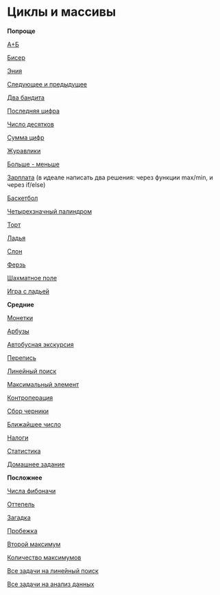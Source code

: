 # Циклы и массивы

**Попроще**

[А+Б](https://acmp.ru/asp/do/index.asp?main=task&id_course=1&id_section=1&id_topic=26&id_problem=142)

[Бисер](https://acmp.ru/asp/do/index.asp?main=task&id_course=1&id_section=1&id_topic=26&id_problem=144)

[Эния](https://acmp.ru/asp/do/index.asp?main=task&id_course=1&id_section=1&id_topic=26&id_problem=145)

[Следующее и предыдущее](https://acmp.ru/asp/do/index.asp?main=task&id_course=1&id_section=1&id_topic=26&id_problem=152)

[Два бандита](https://acmp.ru/asp/do/index.asp?main=task&id_course=1&id_section=1&id_topic=26&id_problem=146)

[Последняя цифра](https://acmp.ru/asp/do/index.asp?main=task&id_course=1&id_section=1&id_topic=27&id_problem=153)

[Число десятков](https://acmp.ru/asp/do/index.asp?main=task&id_course=1&id_section=1&id_topic=27&id_problem=154)

[Сумма цифр](https://acmp.ru/asp/do/index.asp?main=task&id_course=1&id_section=1&id_topic=27&id_problem=155)

[Журавлики](https://acmp.ru/asp/do/index.asp?main=task&id_course=1&id_section=1&id_topic=28&id_problem=150)

[Больше - меньше](https://acmp.ru/asp/do/index.asp?main=task&id_course=1&id_section=2&id_topic=29&id_problem=162)

[Зарплата](https://acmp.ru/asp/do/index.asp?main=task&id_course=1&id_section=2&id_topic=29&id_problem=165) (в идеале написать два решения: через функции max/min, и через if/else)

[Баскетбол](https://acmp.ru/asp/do/index.asp?main=task&id_course=1&id_section=2&id_topic=29&id_problem=166)

[Четырехзначный палиндром](https://acmp.ru/asp/do/index.asp?main=task&id_course=1&id_section=2&id_topic=29&id_problem=275)

[Торт](https://acmp.ru/asp/do/index.asp?main=task&id_course=1&id_section=2&id_topic=29&id_problem=167)

[Ладья](https://acmp.ru/asp/do/index.asp?main=task&id_course=1&id_section=2&id_topic=30&id_problem=184)

[Слон](https://acmp.ru/asp/do/index.asp?main=task&id_course=1&id_section=2&id_topic=30&id_problem=185)

[Ферзь](https://acmp.ru/asp/do/index.asp?main=task&id_course=1&id_section=2&id_topic=30&id_problem=186)

[Шахматное поле](https://acmp.ru/asp/do/index.asp?main=task&id_course=1&id_section=2&id_topic=30&id_problem=183)

[Игра с ладьей](https://acmp.ru/asp/do/index.asp?main=task&id_course=1&id_section=2&id_topic=30&id_problem=174)

**Средние**

[Монетки](https://acmp.ru/asp/do/index.asp?main=task&id_course=1&id_section=3&id_topic=33&id_problem=190)

[Арбузы](https://acmp.ru/asp/do/index.asp?main=task&id_course=1&id_section=3&id_topic=33&id_problem=191)

[Автобусная экскурсия](https://acmp.ru/asp/do/index.asp?main=task&id_course=1&id_section=3&id_topic=33&id_problem=193)

[Перепись](https://acmp.ru/asp/do/index.asp?main=task&id_course=1&id_section=3&id_topic=33&id_problem=194)

[Линейный поиск](https://acmp.ru/asp/do/index.asp?main=task&id_course=1&id_section=5&id_topic=113&id_problem=691)

[Максимальный элемент](https://acmp.ru/asp/do/index.asp?main=task&id_course=1&id_section=5&id_topic=113&id_problem=693)

[Контроперация](https://acmp.ru/asp/do/index.asp?main=task&id_course=1&id_section=5&id_topic=113&id_problem=694)

[Сбор черники](https://acmp.ru/asp/do/index.asp?main=task&id_course=1&id_section=5&id_topic=113&id_problem=695)

[Ближайшее число](https://acmp.ru/asp/do/index.asp?main=task&id_course=1&id_section=5&id_topic=113&id_problem=692)

[Налоги](https://acmp.ru/asp/do/index.asp?main=task&id_course=1&id_section=5&id_topic=113&id_problem=696)

[Статистика](https://acmp.ru/asp/do/index.asp?main=task&id_course=1&id_section=5&id_topic=114&id_problem=703)

[Домашнее задание](https://acmp.ru/asp/do/index.asp?main=task&id_course=1&id_section=5&id_topic=114&id_problem=704)

**Посложнее**

[Числа фибоначи](https://acmp.ru/asp/do/index.asp?main=task&id_course=1&id_section=3&id_topic=34&id_problem=208)

[Оттепель](https://acmp.ru/asp/do/index.asp?main=task&id_course=1&id_section=3&id_topic=33&id_problem=203)

[Загадка](https://acmp.ru/asp/do/index.asp?main=task&id_course=1&id_section=3&id_topic=33&id_problem=195)

[Пробежка](https://acmp.ru/asp/do/index.asp?main=task&id_course=1&id_section=3&id_topic=34&id_problem=211)

[Второй максимум](https://acmp.ru/asp/do/index.asp?main=task&id_course=1&id_section=3&id_topic=35&id_problem=223)

[Количество максимумов](https://acmp.ru/asp/do/index.asp?main=task&id_course=1&id_section=3&id_topic=35&id_problem=224)

[Все задачи на линейный поиск](https://acmp.ru/asp/do/index.asp?main=task&id_course=1&id_section=5&id_topic=113)

[Все задачи на анализ данных](https://acmp.ru/asp/do/index.asp?main=topic&id_course=1&id_section=5&id_topic=114)
